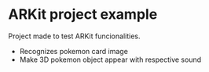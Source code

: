 # ARKit project example
Project made to test ARKit funcionalities.
* Recognizes pokemon card image
* Make 3D pokemon object appear with respective sound
